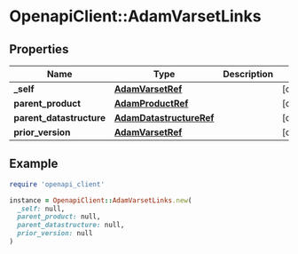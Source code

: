 # OpenapiClient::AdamVarsetLinks

## Properties

| Name | Type | Description | Notes |
| ---- | ---- | ----------- | ----- |
| **_self** | [**AdamVarsetRef**](AdamVarsetRef.md) |  | [optional] |
| **parent_product** | [**AdamProductRef**](AdamProductRef.md) |  | [optional] |
| **parent_datastructure** | [**AdamDatastructureRef**](AdamDatastructureRef.md) |  | [optional] |
| **prior_version** | [**AdamVarsetRef**](AdamVarsetRef.md) |  | [optional] |

## Example

```ruby
require 'openapi_client'

instance = OpenapiClient::AdamVarsetLinks.new(
  _self: null,
  parent_product: null,
  parent_datastructure: null,
  prior_version: null
)
```

